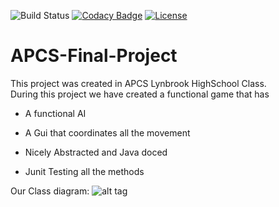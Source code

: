 ![Build Status](https://travis-ci.org/vikranth22446/Virus-Attack.svg?branch=master)
[![Codacy Badge](https://api.codacy.com/project/badge/Grade/613615f1ae62412a8bfe77f170470e6a)](https://www.codacy.com/app/rama22446/Virus-Attack?utm_source=github.com&amp;utm_medium=referral&amp;utm_content=vikranth22446/Virus-Attack&amp;utm_campaign=Badge_Grade)
[![License](https://img.shields.io/cocoapods/l/EasyQL.svg?style=flat)](https://github.com/vikranth22446/Dvcon-India-App/blob/master/LICENSE.md)
# APCS-Final-Project
This project was created in APCS Lynbrook HighSchool Class.
<br /> During this project we have created a functional game that has
    <ul><li>A functional AI</li></ul>
    <ul><li>A Gui that coordinates all the movement</li></ul>
    <ul><li>Nicely Abstracted and  Java doced</li></ul>
    <ul><li>Junit Testing all the methods</li></ul>
Our Class diagram:
![alt tag](https://github.com/vikranth22446/Virus-Attack/blob/master/Desigein%20Diagram.png)
